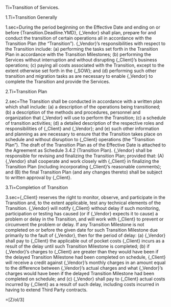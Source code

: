 Ti=Transition of Services.

1.Ti=Transition Generally

1.sec=During the period beginning on the Effective Date and ending on or before {Transition.Deadline.YMD}, {_Vendor} shall plan, prepare for and conduct the transition of certain operations all in accordance with the Transition Plan (the “Transition”). {_Vendor}’s responsibilities with respect to the Transition include: (a) performing the tasks set forth in the Transition Plan in accordance with the Transition Milestones; (b) performing the Services without interruption and without disrupting {_Client}’s business operations; (c) paying all costs associated with the Transition, except to the extent otherwise set forth in the {_SOW}; and (d) performing such other transition and migration tasks as are necessary to enable {_Vendor} to complete the Transition and provide the Services.

2.Ti=Transition Plan

2.sec=The Transition shall be conducted in accordance with a written plan which shall include: (a) a description of the operations being transitioned; (b) a description of the methods and procedures, personnel and organization that {_Vendor} will use to perform the Transition; (c) a schedule of transition activities; (d) a detailed description of the respective roles and responsibilities of {_Client} and {_Vendor}; and (e) such other information and planning as are necessary to ensure that the Transition takes place on schedule and without disruption to {_Client} operations (the “Transition Plan”). The draft of the Transition Plan as of the Effective Date is attached to the Agreement as Schedule 3.4.2 (Transition Plan). {_Vendor} shall be responsible for revising and finalizing the Transition Plan; provided that: (A) {_Vendor} shall cooperate and work closely with {_Client} in finalizing the Transition Plan (including incorporating {_Client}’s reasonable comments); and (B) the final Transition Plan (and any changes thereto) shall be subject to written approval by {_Client}.

3.Ti=Completion of Transition

3.sec={_Client} reserves the right to monitor, observe, and participate in the Transition and, to the extent applicable, test any technical elements of the Transition. {_Vendor} will notify {_Client} without delay if such monitoring, participation or testing has caused (or if {_Vendor} expects it to cause) a problem or delay in the Transition, and will work with {_Client} to prevent or circumvent the problem or delay. If any Transition Milestone is not completed on or before the given date for such Transition Milestone due primarily to the fault of {_Vendor}, then for the period of delay: (a) {_Vendor} shall pay to {_Client} the applicable out of pocket costs {_Client} incurs as a result of the delay until such Transition Milestone is completed; (b) if {_Vendor}’s charges to {_Client} are greater than they would have been if the delayed Transition Milestone had been completed on schedule, {_Client} will receive a credit against {_Vendor}’s monthly charges in an amount equal to the difference between {_Vendor}’s actual charges and what {_Vendor}’s charges would have been if the delayed Transition Milestone had been completed on schedule; and (c) {_Vendor} shall pay to {_Client} actual costs incurred by {_Client} as a result of such delay, including costs incurred in having to extend Third Party contracts.

=[Z/ol/3]

